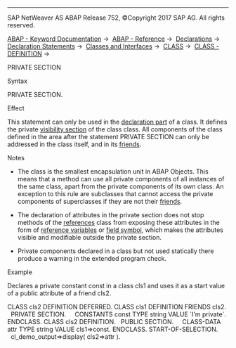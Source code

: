   

* * *

SAP NetWeaver AS ABAP Release 752, ©Copyright 2017 SAP AG. All rights reserved.

[ABAP - Keyword Documentation](javascript:call_link\('abenabap.htm'\)) →  [ABAP - Reference](javascript:call_link\('abenabap_reference.htm'\)) →  [Declarations](javascript:call_link\('abendeclarations.htm'\)) →  [Declaration Statements](javascript:call_link\('abenabap_declarations.htm'\)) →  [Classes and Interfaces](javascript:call_link\('abenclasses_and_interfaces.htm'\)) →  [CLASS](javascript:call_link\('abapclass.htm'\)) →  [CLASS - DEFINITION](javascript:call_link\('abapclass_definition.htm'\)) → 

PRIVATE SECTION

Syntax

PRIVATE SECTION.

Effect

This statement can only be used in the [declaration part](javascript:call_link\('abapclass_definition.htm'\)) of a class. It defines the private [visibility section](javascript:call_link\('abenvisibility_section_glosry.htm'\) "Glossary Entry") of the class class. All components of the class defined in the area after the statement PRIVATE SECTION can only be addressed in the class itself, and in its [friends](javascript:call_link\('abenfriend_glosry.htm'\) "Glossary Entry").

Notes

-   The class is the smallest encapsulation unit in ABAP Objects. This means that a method can use all private components of all instances of the same class, apart from the private components of its own class. An exception to this rule are subclasses that cannot access the private components of superclasses if they are not their [friends](javascript:call_link\('abenfriend_glosry.htm'\) "Glossary Entry").
    
-   The declaration of attributes in the private section does not stop methods of the [references](javascript:call_link\('abenreference_glosry.htm'\) "Glossary Entry") class from exposing these attributes in the form of [reference variables](javascript:call_link\('abenreference_variable_glosry.htm'\) "Glossary Entry") or [field symbol](javascript:call_link\('abenfield_symbol_glosry.htm'\) "Glossary Entry"), which makes the attributes visible and modifiable outside the private section.
    
-   Private components declared in a class but not used statically there produce a warning in the extended program check.
    

Example

Declares a private constant const in a class cls1 and uses it as a start value of a public attribute of a friend cls2.

CLASS cls2 DEFINITION DEFERRED.
CLASS cls1 DEFINITION FRIENDS cls2.
  PRIVATE SECTION.
    CONSTANTS const TYPE string VALUE \`I'm private\`.
ENDCLASS.
CLASS cls2 DEFINITION.
  PUBLIC SECTION.
    CLASS-DATA attr TYPE string VALUE cls1=>const.
ENDCLASS.
START-OF-SELECTION.
  cl\_demo\_output=>display( cls2=>attr ).